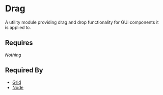 # Drag

A utility module providing drag and drop functionality for GUI components it is applied to.

## Requires

*Nothing*

## Required By

- [Grid](../grid/grid.md)
- [Node](../nodes/node.md)

